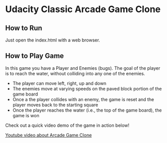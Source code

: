 # Udacity Classic Arcade Game Clone

## How to Run
Just open the index.html with a web browser.

## How to Play Game

In this game you have a Player and Enemies (bugs). The goal of the player is to reach the water, without colliding into any one of the enemies.

- The player can move left, right, up and down
- The enemies move at varying speeds on the paved block portion of the game board
- Once a the player collides with an enemy, the game is reset and the player moves back to the starting square
- Once the player reaches the water (i.e., the top of the game board), the game is won

Check out a quick video demo of the game in action below!

[Youtube video about Arcade Game Clone](https://youtu.be/kaifTslArtY)
